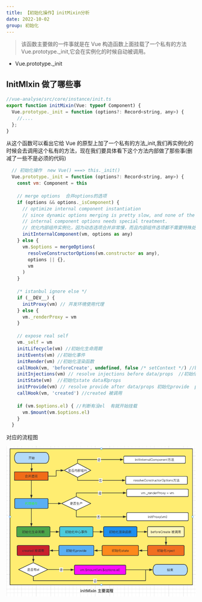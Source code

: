 ```yaml
---
title: 【初始化操作】initMixin分析
date: 2022-10-02
group: 初始化
---
```


> 该函数主要做的一件事就是在 Vue 构造函数上面挂载了一个私有的方法 Vue.prototype.\_init,它会在实例化的时候自动被调用。

- Vue.prototype.\_init

## InitMIxin 做了哪些事

```javascript
//vue-analyse/src/core/instance/init.ts
export function initMixin(Vue: typeof Component) {
  Vue.prototype._init = function (options?: Record<string, any>) {
    //....
  };
}
```

从这个函数可以看出它给 Vue 的原型上加了一个私有的方法\_init,我们再实例化的时候会去调用这个私有的方法，现在我们要具体看下这个方法内部做了那些事(删减了一些不是必须的代码)

```javascript
  // 初始化操作  new Vue() ===> this._init()
  Vue.prototype._init = function (options?: Record<string, any>) {
    const vm: Component = this

    // merge options  合并options的选项
    if (options && options._isComponent) {
      // optimize internal component instantiation
      // since dynamic options merging is pretty slow, and none of the
      // internal component options needs special treatment.
      // 优化内部组件实例化，因为动态选项合并非常慢，而且内部组件选项都不需要特殊处理。
      initInternalComponent(vm, options as any)
    } else {
      vm.$options = mergeOptions(
        resolveConstructorOptions(vm.constructor as any),
        options || {},
        vm
      )
    }

    /* istanbul ignore else */
    if (__DEV__) {
      initProxy(vm) // 开发环境使用代理
    } else {
      vm._renderProxy = vm
    }

    // expose real self
    vm._self = vm
    initLifecycle(vm) //初始化生命周期
    initEvents(vm) //初始化事件
    initRender(vm) //初始化渲染函数
    callHook(vm, 'beforeCreate', undefined, false /* setContext */) //beforeCreate 被调用
    initInjections(vm) // resolve injections before data/props  //初始化inject inject的属性要在data/props之前
    initState(vm)  //初始化state data和props
    initProvide(vm) // resolve provide after data/props 初始化provide  provide属性要在data/props之后
    callHook(vm, 'created') //created 被调用

    if (vm.$options.el) { //判断有没el  有就开始挂载
      vm.$mount(vm.$options.el)
    }
  }
```

对应的流程图

![image-20220827150335631](https://raw.githubusercontent.com/aymfx/pic/mian/img/image-20220827150335631.png)
